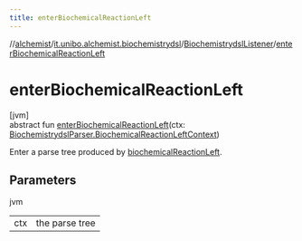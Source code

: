 ```yaml
---
title: enterBiochemicalReactionLeft
---
```

//[alchemist](../../../index.html)/[it.unibo.alchemist.biochemistrydsl](../index.html)/[BiochemistrydslListener](index.html)/[enterBiochemicalReactionLeft](enter-biochemical-reaction-left.html)



# enterBiochemicalReactionLeft



[jvm]\
abstract fun [enterBiochemicalReactionLeft](enter-biochemical-reaction-left.html)(ctx: [BiochemistrydslParser.BiochemicalReactionLeftContext](../-biochemistrydsl-parser/-biochemical-reaction-left-context/index.html))



Enter a parse tree produced by [biochemicalReactionLeft](../-biochemistrydsl-parser/biochemical-reaction-left.html).



## Parameters


jvm

| | |
|---|---|
| ctx | the parse tree |




